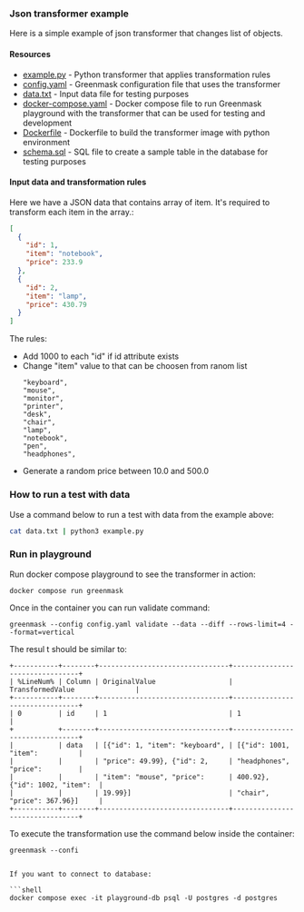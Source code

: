 ### Json transformer example

Here is a simple example of json transformer that changes list of objects.

#### Resources

* [example.py](example.py) - Python transformer that applies transformation rules
* [config.yaml](config.yaml) - Greenmask configuration file that uses the transformer
* [data.txt](data.txt) - Input data file for testing purposes
* [docker-compose.yaml](docker-compose.yml) - Docker compose file to run Greenmask playground with the transformer
  that can be used for testing and development
* [Dockerfile](Dockerfile) - Dockerfile to build the transformer image with python environment
* [schema.sql](schema.sql) - SQL file to create a sample table in the database for testing purposes

#### Input data and transformation rules

Here we have a JSON data that contains array of item. It's required to transform each item in the array.:

```json
[
  {
    "id": 1,
    "item": "notebook",
    "price": 233.9
  },
  {
    "id": 2,
    "item": "lamp",
    "price": 430.79
  }
]
```

The rules:
* Add 1000 to each "id" if id attribute exists
* Change "item" value to that can be choosen from ranom list
    ```
    "keyboard",
    "mouse",
    "monitor",
    "printer",
    "desk",
    "chair",
    "lamp",
    "notebook",
    "pen",
    "headphones",
   ```
* Generate a random price between 10.0 and 500.0

### How to run a test with data

Use a command below to run a test with data from the example above:

```bash
cat data.txt | python3 example.py
```

### Run in playground

Run docker compose playground to see the transformer in action:

```shell
docker compose run greenmask
```

Once in the container you can run validate command:

```shell
greenmask --config config.yaml validate --data --diff --rows-limit=4 --format=vertical
```

The resul t should be similar to:

```text
+-----------+--------+--------------------------------+--------------------------------+
| %LineNum% | Column | OriginalValue                  | TransformedValue               |
+-----------+--------+--------------------------------+--------------------------------+
| 0         | id     | 1                              | 1                              |
+           +--------+--------------------------------+--------------------------------+
|           | data   | [{"id": 1, "item": "keyboard", | [{"id": 1001, "item":          |
|           |        | "price": 49.99}, {"id": 2,     | "headphones", "price":         |
|           |        | "item": "mouse", "price":      | 400.92}, {"id": 1002, "item":  |
|           |        | 19.99}]                        | "chair", "price": 367.96}]     |
+-----------+--------+--------------------------------+--------------------------------+

```

To execute the transformation use the command below inside the container:

```shell
greenmask --confi


If you want to connect to database:

```shell
docker compose exec -it playground-db psql -U postgres -d postgres
```


